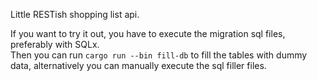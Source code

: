 Little RESTish shopping list api.

If you want to try it out, you have to execute the migration sql files,
preferably with SQLx.\
Then you can run `cargo run --bin fill-db` to fill the tables with dummy data,
alternatively you can manually execute the sql filler files.
